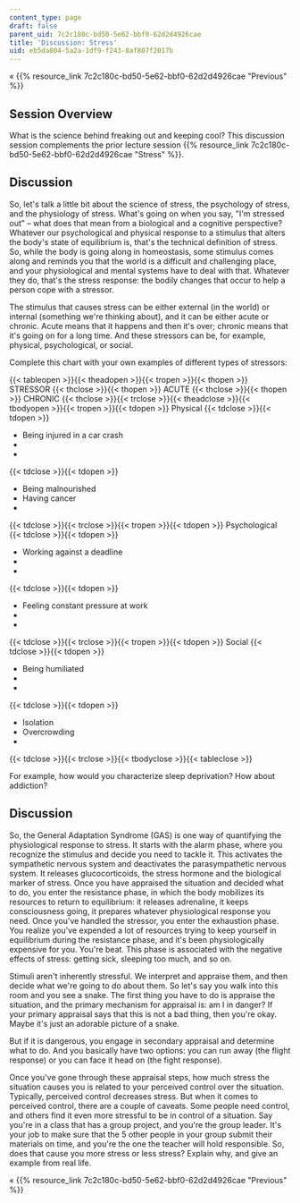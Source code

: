 ```yaml
---
content_type: page
draft: false
parent_uid: 7c2c180c-bd50-5e62-bbf0-62d2d4926cae
title: 'Discussion: Stress'
uid: eb5da804-5a2a-1df9-f243-8af807f2017b
---
```

« {{% resource_link 7c2c180c-bd50-5e62-bbf0-62d2d4926cae "Previous" %}}

## Session Overview

What is the science behind freaking out and keeping cool? This discussion session complements the prior lecture session {{% resource_link 7c2c180c-bd50-5e62-bbf0-62d2d4926cae "Stress" %}}.

## Discussion

So, let's talk a little bit about the science of stress, the psychology of stress, and the physiology of stress. What's going on when you say, "I'm stressed out" – what does that mean from a biological and a cognitive perspective? Whatever our psychological and physical response to a stimulus that alters the body's state of equilibrium is, that's the technical definition of stress. So, while the body is going along in homeostasis, some stimulus comes along and reminds you that the world is a difficult and challenging place, and your physiological and mental systems have to deal with that. Whatever they do, that's the stress response: the bodily changes that occur to help a person cope with a stressor.

The stimulus that causes stress can be either external (in the world) or internal (something we're thinking about), and it can be either acute or chronic. Acute means that it happens and then it's over; chronic means that it's going on for a long time. And these stressors can be, for example, physical, psychological, or social.

Complete this chart with your own examples of different types of stressors:

{{< tableopen >}}{{< theadopen >}}{{< tropen >}}{{< thopen >}}
STRESSOR
{{< thclose >}}{{< thopen >}}
ACUTE
{{< thclose >}}{{< thopen >}}
CHRONIC
{{< thclose >}}{{< trclose >}}{{< theadclose >}}{{< tbodyopen >}}{{< tropen >}}{{< tdopen >}}
Physical
{{< tdclose >}}{{< tdopen >}}

- Being injured in a car crash
-  
-  

{{< tdclose >}}{{< tdopen >}}

- Being malnourished
- Having cancer
-  

{{< tdclose >}}{{< trclose >}}{{< tropen >}}{{< tdopen >}}
Psychological
{{< tdclose >}}{{< tdopen >}}

- Working against a deadline
-  
-  

{{< tdclose >}}{{< tdopen >}}

- Feeling constant pressure at work
-  
-  

{{< tdclose >}}{{< trclose >}}{{< tropen >}}{{< tdopen >}}
Social
{{< tdclose >}}{{< tdopen >}}

- Being humiliated
-  
-  

{{< tdclose >}}{{< tdopen >}}

- Isolation
- Overcrowding
-  

{{< tdclose >}}{{< trclose >}}{{< tbodyclose >}}{{< tableclose >}}

For example, how would you characterize sleep deprivation? How about addiction?

## Discussion

So, the General Adaptation Syndrome (GAS) is one way of quantifying the physiological response to stress. It starts with the alarm phase, where you recognize the stimulus and decide you need to tackle it. This activates the sympathetic nervous system and deactivates the parasympathetic nervous system. It releases glucocorticoids, the stress hormone and the biological marker of stress. Once you have appraised the situation and decided what to do, you enter the resistance phase, in which the body mobilizes its resources to return to equilibrium: it releases adrenaline, it keeps consciousness going, it prepares whatever physiological response you need. Once you've handled the stressor, you enter the exhaustion phase. You realize you've expended a lot of resources trying to keep yourself in equilibrium during the resistance phase, and it's been physiologically expensive for you. You're beat. This phase is associated with the negative effects of stress: getting sick, sleeping too much, and so on.

Stimuli aren't inherently stressful. We interpret and appraise them, and then decide what we're going to do about them. So let's say you walk into this room and you see a snake. The first thing you have to do is appraise the situation, and the primary mechanism for appraisal is: am I in danger? If your primary appraisal says that this is not a bad thing, then you're okay. Maybe it's just an adorable picture of a snake.

But if it is dangerous, you engage in secondary appraisal and determine what to do. And you basically have two options: you can run away (the flight response) or you can face it head on (the fight response).

Once you've gone through these appraisal steps, how much stress the situation causes you is related to your perceived control over the situation. Typically, perceived control decreases stress. But when it comes to perceived control, there are a couple of caveats. Some people need control, and others find it even more stressful to be in control of a situation. Say you're in a class that has a group project, and you're the group leader. It's your job to make sure that the 5 other people in your group submit their materials on time, and you're the one the teacher will hold responsible. So, does that cause you more stress or less stress? Explain why, and give an example from real life.

« {{% resource_link 7c2c180c-bd50-5e62-bbf0-62d2d4926cae "Previous" %}}